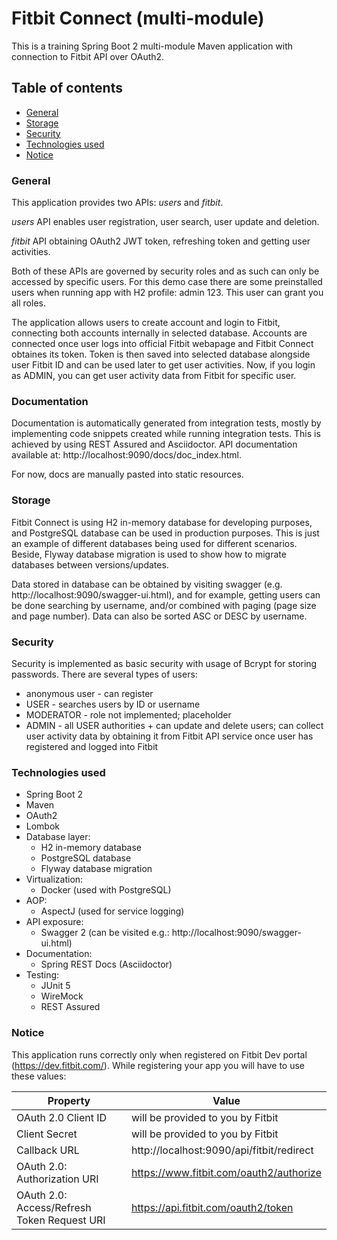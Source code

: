 # Fitbit Connect (multi-module)

This is a training Spring Boot 2 multi-module Maven application with connection to Fitbit API over OAuth2.

## Table of contents

- [General](#general)
- [Storage](#storage)
- [Security](#security)
- [Technologies used](#technologies-used)
- [Notice](#notice)

### General

This application provides two APIs: _users_ and _fitbit_.

_users_ API enables user registration, user search, user update and deletion.

_fitbit_ API obtaining OAuth2 JWT token, refreshing token and getting user activities.

Both of these APIs are governed by security roles and as such can only be accessed by specific users.
For this demo case there are some preinstalled users when running app with H2 profile: admin 123.
This user can grant you all roles.

The application allows users to create account and login to Fitbit, connecting both accounts internally in selected
database. Accounts are connected once user logs into official Fitbit webapage and Fitbit Connect obtaines its token. 
Token is then saved into selected database alongside user Fitbit ID and can be used later to get user activities.
Now, if you login as ADMIN, you can get user activity data from Fitbit for specific user.

### Documentation

Documentation is automatically generated from integration tests, mostly by implementing code snippets created while
running integration tests. This is achieved by using REST Assured and Asciidoctor.
API documentation available at: http://localhost:9090/docs/doc_index.html.

For now, docs are manually pasted into static resources.

### Storage

Fitbit Connect is using H2 in-memory database for developing purposes, and PostgreSQL database can be used in production
purposes. This is just an example of different databases being used for different scenarios.
Beside, Flyway database migration is used to show how to migrate databases between versions/updates.

Data stored in database can be obtained by visiting swagger (e.g. http://localhost:9090/swagger-ui.html), and for
example, getting users can be done searching by username, and/or combined with paging (page size and page number).
Data can also be sorted ASC or DESC by username.

### Security

Security is implemented as basic security with usage of Bcrypt for storing passwords. There are several types of users:
 - anonymous user - can register
 - USER - searches users by ID or username 
 - MODERATOR - role not implemented; placeholder
 - ADMIN - all USER authorities + can update and delete users; can collect user activity data by obtaining it 
 from Fitbit API service once user has registered and logged into Fitbit
 
### Technologies used

- Spring Boot 2
- Maven
- OAuth2
- Lombok
- Database layer:
    - H2 in-memory database
    - PostgreSQL database
    - Flyway database migration
- Virtualization:
    - Docker (used with PostgreSQL)
- AOP:
    - AspectJ (used for service logging)
- API exposure:
    - Swagger 2 (can be visited e.g.: http://localhost:9090/swagger-ui.html)
- Documentation:
    - Spring REST Docs (Asciidoctor)
- Testing:
    - JUnit 5
    - WireMock
    - REST Assured

### Notice

This application runs correctly only when registered on Fitbit Dev portal (https://dev.fitbit.com/).
While registering your app you will have to use these values:

Property | Value
------------ | -------------
OAuth 2.0 Client ID | will be provided to you by Fitbit
Client Secret | will be provided to you by Fitbit
Callback URL | http://localhost:9090/api/fitbit/redirect
OAuth 2.0: Authorization URI | https://www.fitbit.com/oauth2/authorize
OAuth 2.0: Access/Refresh Token Request URI | https://api.fitbit.com/oauth2/token
